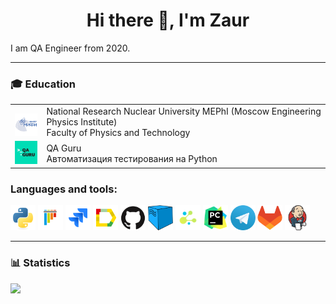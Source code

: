 <h1 align="center">Hi there 👋, I'm Zaur</h1>

I am QA Engineer from 2020.

---

### :mortar_board: Education

<table width="100%" border='0'>
    <tr><td width="10%" valign="bottom"><img src="icons/mephi_logo.jpeg"></td><td valign="middle">National Research Nuclear University MEPhI (Moscow Engineering Physics Institute)</br>Faculty of Physics and Technology</td></tr>
    <tr><td width="10%" valign="bottom"><img src="icons/qa_guru_logo.svg"></td><td valign="middle">QA Guru</br>Автоматизация тестирования на Python</td></tr>
</table>

### Languages and tools:

<img title="Python" src="icons/python.svg" height="40" width="40"/>
<img title="Pytest" src="icons/pytest.svg" height="40" width="40"/> <img title="Jira" src="icons/jira.svg" height="40" width="40"/> <img title="Allure Report" src="icons/allure_report.png" height="40" width="40"/> <img title="GitHub" src="icons/github.svg" height="40" width="40"/> <img title="Selenoid" src="icons/selenoid.png" height="40" width="40"/> <img title="Selene" src="icons/selene.png" height="40" width="40"/> <img title="Pycharm" src="icons/pycharm-original.svg" height="40" width="40"/> <img title="Telegram" src="icons/telegram.png" height="40" width="40"/> <img title="GitLab" src="icons/gitlab-original.svg" height="40" width="40"/> <img title="Jenkins" src="icons/jenkins-original.svg" height="40" width="40"/>

---

### 📊 Statistics

![](http://github-profile-summary-cards.vercel.app/api/cards/stats?username=zmamedov&theme=radical)